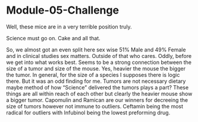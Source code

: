 # Module-05-Challenge
 
 
 
Well, these mice are in a very terrible position truly. 

Science must go on. Cake and all that.

So, we almost got an even split here sex wise 51% Male and 49% Female and in clinical studies sex matters. Outside of that who cares. Oddly, before we get into what works best. Seems to be a strong connection between the size of a tumor and size of the mouse. Yes, heavier the mouse the bigger the tumor. In general, for the size of a species I supposes there is logic there. But it was an odd finding for me. Tumors are not necessary dietary maybe method of how “Science” delivered the tumors plays a part?  These things are all within reach of each other but clearly the heavier mouse show a bigger tumor. Capomulin and Ramican are our winners for decreeing the size of tumors however not immune to outliers. Ceftamin being the most radical for outliers with Infubinol being the lowest preforming drug. 
